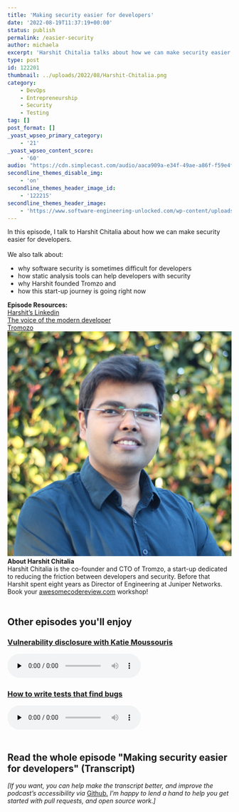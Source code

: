```yaml
---
title: 'Making security easier for developers'
date: '2022-08-19T11:37:19+00:00'
status: publish
permalink: /easier-security
author: michaela
excerpt: 'Harshit Chitalia talks about how we can make security easier for developers'
type: post
id: 122201
thumbnail: ../uploads/2022/08/Harshit-Chitalia.png
category:
    - DevOps
    - Entrepreneurship
    - Security
    - Testing
tag: []
post_format: []
_yoast_wpseo_primary_category:
    - '21'
_yoast_wpseo_content_score:
    - '60'
audio: "https://cdn.simplecast.com/audio/aaca909a-e34f-49ae-a86f-f59e4fa807f0/episodes/0e929d5a-97e6-44b7-98a6-9488a74e4769/audio/7ab6e57c-6830-4aa0-9e49-5c6510fe17da/default_tc.mp3"
secondline_themes_disable_img:
    - 'on'
secondline_themes_header_image_id:
    - '122215'
secondline_themes_header_image:
    - 'https://www.software-engineering-unlocked.com/wp-content/uploads/2022/08/Harshit-Chitalia-Bg.jpg'
---
```


<div class="episode-about">
In this episode, I talk to Harshit Chitalia about how we can make security easier for developers.
<br/> <br/>We also talk about:
<ul>
<li> why software security is sometimes difficult for developers</li>
<li> how static analysis tools can help developers with security</li>
<li> why Harshit founded Tromzo and</li>
<li> how this start-up journey is going right now</li>
</ul>
</div>
<div class=" episode-links">
<b>Episode Resources:</b><br/>
<a href="https://www.linkedin.com/in/hchitalia/">Harshit’s Linkedin</a><br/>
<a href="https://www.tromzo.com/resources/voice-of-the-modern-developer">The voice of the modern developer</a><br/>
<a href="https://www.tromzo.com/">Tromozo</a><br/>
</div>

<div class="row pt-2 align-items-center">
<div class="col-4 guest-picture">
<img src="../uploads/2022/08/Harshit-Chitalia.png" alt="Picture of Harshit Chitalia"/>
</div>
<div class="col-8 guest-about">
<b>About Harshit Chitalia</b><br/>
Harshit Chitalia is the co-founder and CTO of Tromzo, a start-up dedicated to reducing the friction between developers and security. Before that Harshit spent eight years as Director of Engineering at Juniper Networks.
</div>
</div>

<div class="sponsorship">
Book your <a href="https://www.michaelagreiler.com/workshops">awesomecodereview.com</a> workshop!
</div> 
<br/>
<div>
  <h2>Other episodes you'll enjoy</h2>
    <div class="row-md-6">
      <div class="row g-0 border rounded overflow-hidden flex-md-row mb-4 shadow-sm h-md-250 position-relative">
          <div class="col p-4 d-flex flex-column position-static">
            <h3 class="mb-0"><a href="https://www.software-engineering-unlocked.com/vulnerability-disclosure-katie-moussouris/">Vulnerability disclosure with Katie Moussouris</h3></a>
  <audio controls preload="none">
                <source src="https://cdn.simplecast.com/audio/aaca909a-e34f-49ae-a86f-f59e4fa807f0/episodes/a407c606-b977-44d4-9941-10b59e579fd3/audio/898fd8db-8e4a-4055-bf95-9c764d63e264/default_tc.mp3" />
              </audio>
          </div>
        </div>
      </div>
    <div class="row-md-6">
      <div class="row g-0 border rounded overflow-hidden flex-md-row mb-4 shadow-sm h-md-250 position-relative">
          <div class="col p-4 d-flex flex-column position-static">
            <h3 class="mb-0"><a href="https://www.software-engineering-unlocked.com/tests-find-bugs/">How to write tests that find bugs</h3></a>
  <audio controls preload="none">
                <source src="https://cdn.simplecast.com/audio/aaca909a-e34f-49ae-a86f-f59e4fa807f0/episodes/53528752-3178-4d13-9b17-8285eeab471c/audio/f768b14a-56e4-4d9a-8ed2-d27b3b1342f5/default_tc.mp3" />
              </audio>
          </div>
        </div>
      </div>
</div>
<br/>

## Read the whole episode "Making security easier for developers" (Transcript)

_\[If you want, you can help make the transcript better, and improve the podcast’s accessibility via_ [Github](https://github.com/mgreiler/se-unlocked/tree/master/Transcripts)_[.](https://github.com/mgreiler/se-unlocked/tree/master/Transcripts) I’m happy to lend a hand to help you get started with pull requests, and open source work.\]_

